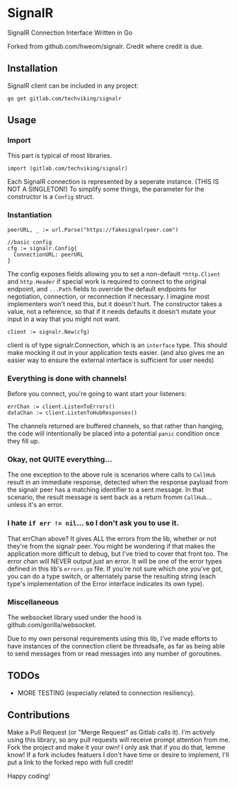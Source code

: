 # SignalR

SignalR Connection Interface Written in Go

Forked from github.com/hweom/signalr.  Credit where credit is due.

## Installation

SignalR client can be included in any project:

`go get gitlab.com/techviking/signalr`

## Usage

### Import

This part is typical of most libraries.

    import (gitlab.com/techviking/signalr)

Each SignalR connection is represented by a seperate instance.  (THIS IS NOT A SINGLETON!)  To simplify some things, the parameter for the constructor is a `Config` struct.


### Instantiation
    peerURL, _ := url.Parse("https://fakesignalrpeer.com")
    
    //basic config
    cfg := signalr.Config{
      ConnectionURL: peerURL
    }

The config exposes fields allowing you to set a non-default `*http.Client` and `http.Header` if special work is required to connect to the original endpoint, and `...Path` fields to override the default endpoints for negotiation, connection, or reconnection if necessary.  I imagine most implementers won't need this, but it doesn't hurt.  The constructor takes a value, not a reference, so that if it needs defaults it doesn't mutate your input in a way that you might not want.

    client := signalr.New(cfg)


client is of type signalr.Connection, which is an `interface` type.  This should make mocking it out in your application tests easier.  (and also gives me an easier way to ensure the external interface is sufficient for user needs)

### Everything is done with channels!

Before you connect, you're going to want start your listeners:

    errChan := client.ListenToErrors() 
    dataChan := client.ListenToHubResponses()

The channels returned are buffered channels, so that rather than hanging, the code will intentionally be placed into a potential `panic` condition once they fill up.

### Okay, not QUITE everything...

The one exception to the above rule is scenarios where calls to `CallHub` result in an immediate response, detected when the response payload from the signalr peer has a matching identifier to a sent message.  In that scenario, the result message is sent back as a return fromm `CallHub`... unless it's an error.

### I hate `if err != nil`... so I don't ask you to use it.

That errChan above?  It gives ALL the errors from the lib, whether or not they're from the signalr peer.  You might be wondering if that makes the application more difficult to debug, but I've tried to cover that front too.  The error chan will NEVER output *just* an error.  It will be one of the error types defined in this lib's `errors.go` file.  If you're not sure which one you've got, you can do a type switch, or alternately parse the resulting string (each type's implementation of the Error interface indicates its own type).

### Miscellaneous

The websocket library used under the hood is github.com/gorilla/websocket.

Due to my own personal requirements using this lib, I've made efforts to have instances of the connection client be threadsafe, as far as being able to send messages from or read messages into any number of goroutines.


## TODOs

* MORE TESTING (especially related to connection resiliency).


## Contributions

Make a Pull Request (or "Merge Request" as Gitlab calls it).  I'm actively using this library, so any pull requests will receive prompt attention from me.
Fork the project and make it your own!  I only ask that if you do that, lemme know!  If a fork includes featuers I don't have time or desire to implement, I'll put a link to the forked repo with full credit!

Happy coding!
